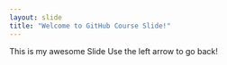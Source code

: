 ```yaml
---
layout: slide
title: "Welcome to GitHub Course Slide!"
---
```

This is my awesome Slide
Use the left arrow to go back!
